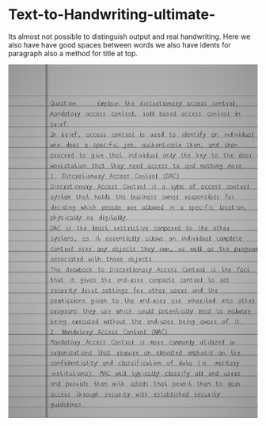 # Text-to-Handwriting-ultimate-
Its almost not possible to distinguish output and real handwriting. Here we also have have good spaces between words we also have idents for paragraph also a method for title at top.


![](code/images/asmt1.png)

